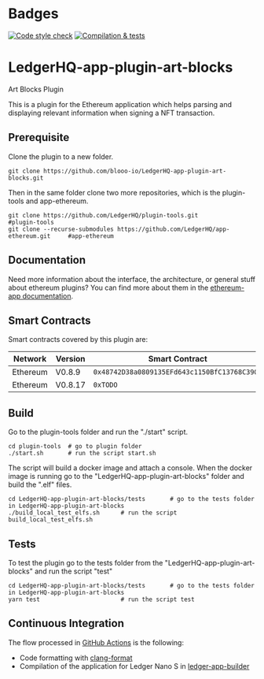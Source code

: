 # Badges

[![Code style check](https://github.com/blooo-io/LedgerHQ-app-plugin-art-blocks/actions/workflows/lint-workflow.yml/badge.svg?branch=main)](https://github.com/blooo-io/LedgerHQ-app-plugin-art-blocks/actions/workflows/lint-workflow.yml)
[![Compilation & tests](https://github.com/blooo-io/LedgerHQ-app-plugin-art-blocks/actions/workflows/ci-workflow.yml/badge.svg?branch=main)](https://github.com/blooo-io/LedgerHQ-app-plugin-art-blocks/actions/workflows/ci-workflow.yml)

# LedgerHQ-app-plugin-art-blocks

Art Blocks Plugin

This is a plugin for the Ethereum application which helps parsing and displaying relevant information when signing a NFT transaction.

## Prerequisite

Clone the plugin to a new folder.

```shell
git clone https://github.com/blooo-io/LedgerHQ-app-plugin-art-blocks.git
```

Then in the same folder clone two more repositories, which is the plugin-tools and app-ethereum.

```shell
git clone https://github.com/LedgerHQ/plugin-tools.git                          #plugin-tools
git clone --recurse-submodules https://github.com/LedgerHQ/app-ethereum.git     #app-ethereum
```

## Documentation

Need more information about the interface, the architecture, or general stuff about ethereum plugins? You can find more about them in the [ethereum-app documentation](https://github.com/LedgerHQ/app-ethereum/blob/master/doc/ethapp_plugins.asc).

## Smart Contracts

Smart contracts covered by this plugin are:

| Network  | Version | Smart Contract                               |
| -------- | ------- | -------------------------------------------- |
| Ethereum | V0.8.9  | `0x48742D38a0809135EFd643c1150BfC13768C3907` |
| Ethereum | V0.8.17 | `0xTODO`                                     |

## Build

Go to the plugin-tools folder and run the "./start" script.

```shell
cd plugin-tools  # go to plugin folder
./start.sh       # run the script start.sh
```

The script will build a docker image and attach a console.
When the docker image is running go to the "LedgerHQ-app-plugin-art-blocks" folder and build the ".elf" files.

```shell
cd LedgerHQ-app-plugin-art-blocks/tests       # go to the tests folder in LedgerHQ-app-plugin-art-blocks
./build_local_test_elfs.sh      # run the script build_local_test_elfs.sh
```

## Tests

To test the plugin go to the tests folder from the "LedgerHQ-app-plugin-art-blocks" and run the script "test"

```shell
cd LedgerHQ-app-plugin-art-blocks/tests       # go to the tests folder in LedgerHQ-app-plugin-art-blocks
yarn test                       # run the script test
```

## Continuous Integration

The flow processed in [GitHub Actions](https://github.com/features/actions) is the following:

- Code formatting with [clang-format](http://clang.llvm.org/docs/ClangFormat.html)
- Compilation of the application for Ledger Nano S in [ledger-app-builder](https://github.com/LedgerHQ/ledger-app-builder)
